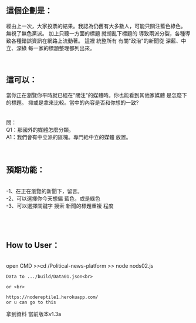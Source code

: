 
<br>
<br><h2>這個企劃是：</h2>
    經由上一次，大家投票的結果。我認為仍舊有大多數人，可能只關注藍色綠色。
    無視了無色黨派。
    加上只聽一方面的標題 就胡亂下標題的
    導致兩派分裂，各種導致各種錯誤資訊在網路上流動著。
    這裡
    統整所有 有關"政治"的新聞從 深藍、中立、深綠 每一家的標題整理都列出來。


<br><h2>這可以：</h2>
    當你正在瀏覽你平時就已經在"關注"的媒體時。你也能看到其他家媒體 是怎麼下的標題。
    抑或是拿來比較。當中的內容是否和你想的一致?
<br>
<br>
<br>問：
<br>Q1：那國外的媒體怎麼分類。
<br>A1：我們會有中立派的區塊。專門給中立的媒體 放置。
<br>
<br>
<br>
  <h2>預期功能：</h2><br>
    -1、在正在瀏覽的新聞下，留言。<br>
    -2、可以選擇你今天想偏 藍色，或是綠色<br>
    -3、可以選擇關鍵字 搜索 新聞的標題重複 程度<br>


<br>
<br>
<br>
<h2>How to User：</h2><br>
    open CMD
    >>cd /Political-news-platform
    >> node nods02.js<br>

    Data to .../build/Data01.json<br>

    or <br>

    https://nodereptile1.herokuapp.com/
    or u can go to this

拿到資料
當前版本v1.3a

